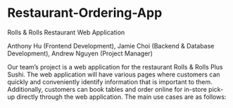 # Restaurant-Ordering-App

Rolls & Rolls Restaurant 
Web Application


Anthony Hu (Frontend Development),
Jamie Choi (Backend & Database Development),
Andrew Nguyen (Project Manager)


Our team’s project is a web application for the restaurant Rolls & Rolls Plus Sushi. The web application will have various pages where customers can quickly and conveniently identify information that is important to them. Additionally, customers can book tables and order online for in-store pick-up directly through the web application. The main use cases are as follows:

